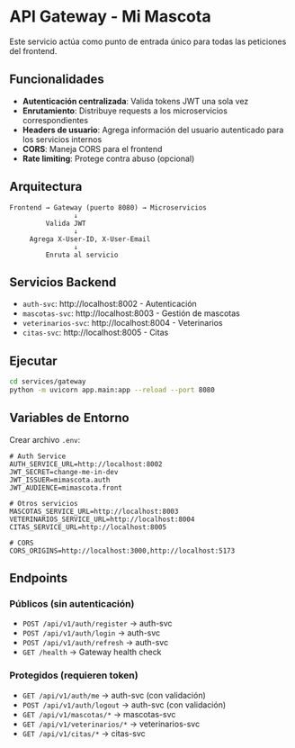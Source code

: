 # API Gateway - Mi Mascota

Este servicio actúa como punto de entrada único para todas las peticiones del frontend.

## Funcionalidades

- **Autenticación centralizada**: Valida tokens JWT una sola vez
- **Enrutamiento**: Distribuye requests a los microservicios correspondientes
- **Headers de usuario**: Agrega información del usuario autenticado para los servicios internos
- **CORS**: Maneja CORS para el frontend
- **Rate limiting**: Protege contra abuso (opcional)

## Arquitectura

```
Frontend → Gateway (puerto 8080) → Microservicios
                ↓
         Valida JWT
                ↓
     Agrega X-User-ID, X-User-Email
                ↓
         Enruta al servicio
```

## Servicios Backend

- `auth-svc`: http://localhost:8002 - Autenticación
- `mascotas-svc`: http://localhost:8003 - Gestión de mascotas
- `veterinarios-svc`: http://localhost:8004 - Veterinarios
- `citas-svc`: http://localhost:8005 - Citas

## Ejecutar

```bash
cd services/gateway
python -m uvicorn app.main:app --reload --port 8080
```

## Variables de Entorno

Crear archivo `.env`:

```env
# Auth Service
AUTH_SERVICE_URL=http://localhost:8002
JWT_SECRET=change-me-in-dev
JWT_ISSUER=mimascota.auth
JWT_AUDIENCE=mimascota.front

# Otros servicios
MASCOTAS_SERVICE_URL=http://localhost:8003
VETERINARIOS_SERVICE_URL=http://localhost:8004
CITAS_SERVICE_URL=http://localhost:8005

# CORS
CORS_ORIGINS=http://localhost:3000,http://localhost:5173
```

## Endpoints

### Públicos (sin autenticación)
- `POST /api/v1/auth/register` → auth-svc
- `POST /api/v1/auth/login` → auth-svc
- `POST /api/v1/auth/refresh` → auth-svc
- `GET /health` → Gateway health check

### Protegidos (requieren token)
- `GET /api/v1/auth/me` → auth-svc (con validación)
- `POST /api/v1/auth/logout` → auth-svc (con validación)
- `GET /api/v1/mascotas/*` → mascotas-svc
- `GET /api/v1/veterinarios/*` → veterinarios-svc
- `GET /api/v1/citas/*` → citas-svc
